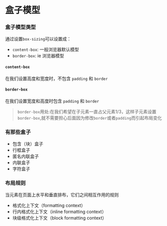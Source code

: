 # 盒子模型

### 盒子模型类型
通过设置`box-sizing`可以设置成：
- `content-box`: 一般浏览器默认模型
- `border-box`: ie 浏览器模型

#### `content-box`
在我们设置高度和宽度时，不包含 `padding` 和 `border`


#### `border-box`
在我们设置宽度和高度时包含 `padding` 和 `border`

> `border-box`用处:在我们希望在子元素一直占父元素1/3，这样子元素设置`border-box`,就不需要担心后面因为修改`border`或者`padding`而引起布局变化

### 有那些盒子
- 包含（块）盒子
- 行框盒子
- 匿名内联盒子
- 内联盒子
- 字符盒子

### 布局规则
当元素在页面上水平和垂直排布，它们之间相互作用的规则
- 格式化上下文（formatting context）
- 行内格式化上下文（inline formatting context）
- 块级格式化上下文（block formatting context）